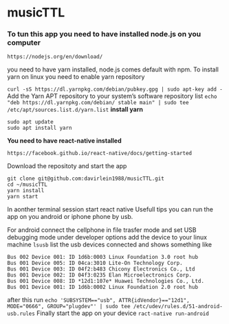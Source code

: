 # musicTTL

### To tun this app you need to have installed node.js on you computer

`https://nodejs.org/en/download/`

you need to have yarn installed, node.js comes default with npm. 
To install yarn on linux you need to enable yarn repository

`curl -sS https://dl.yarnpkg.com/debian/pubkey.gpg | sudo apt-key add -`
Add the Yarn APT repository to your system’s software repository list
`echo "deb https://dl.yarnpkg.com/debian/ stable main" | sudo tee /etc/apt/sources.list.d/yarn.list`
**install yarn**
```
sudo apt update
sudo apt install yarn
```
**You need to have react-native installed**
```
https://facebook.github.io/react-native/docs/getting-started
```
Download the repositoty and start the app
```
git clone git@github.com:davirlein1988/musicTTL.git
cd ~/musicTTL
yarn install
yarn start
```
In aonther terminal session start react native
Usefull tips you can run the app on you android or iphone phone by usb.

For android connect the cellphone in file trasfer mode and set USB debugging mode under developer options
add the device to your linux machine `lsusb` list the usb devices connected and shows something like 
```
Bus 002 Device 001: ID 1d6b:0003 Linux Foundation 3.0 root hub
Bus 001 Device 005: ID 04ca:3010 Lite-On Technology Corp. 
Bus 001 Device 003: ID 04f2:b483 Chicony Electronics Co., Ltd 
Bus 001 Device 002: ID 04f3:0235 Elan Microelectronics Corp. 
Bus 001 Device 008: ID *12d1:107e* Huawei Technologies Co., Ltd. 
Bus 001 Device 001: ID 1d6b:0002 Linux Foundation 2.0 root hub
```
after this run `echo 'SUBSYSTEM=="usb", ATTR{idVendor}=="12d1", MODE="0666", GROUP="plugdev"' | sudo tee /etc/udev/rules.d/51-android-usb.rules`
Finally start the app on your device `ract-native run-android`
